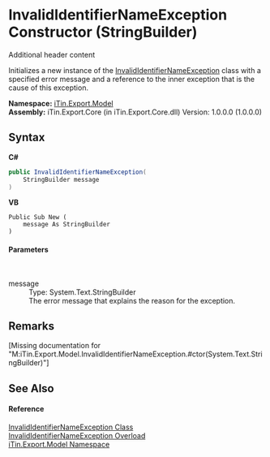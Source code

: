 # InvalidIdentifierNameException Constructor (StringBuilder)
Additional header content 

Initializes a new instance of the <a href="T_iTin_Export_Model_InvalidIdentifierNameException">InvalidIdentifierNameException</a> class with a specified error message and a reference to the inner exception that is the cause of this exception.

**Namespace:**&nbsp;<a href="N_iTin_Export_Model">iTin.Export.Model</a><br />**Assembly:**&nbsp;iTin.Export.Core (in iTin.Export.Core.dll) Version: 1.0.0.0 (1.0.0.0)

## Syntax

**C#**<br />
``` C#
public InvalidIdentifierNameException(
	StringBuilder message
)
```

**VB**<br />
``` VB
Public Sub New ( 
	message As StringBuilder
)
```


#### Parameters
&nbsp;<dl><dt>message</dt><dd>Type: System.Text.StringBuilder<br />The error message that explains the reason for the exception.</dd></dl>

## Remarks
\[Missing <remarks> documentation for "M:iTin.Export.Model.InvalidIdentifierNameException.#ctor(System.Text.StringBuilder)"\]

## See Also


#### Reference
<a href="T_iTin_Export_Model_InvalidIdentifierNameException">InvalidIdentifierNameException Class</a><br /><a href="Overload_iTin_Export_Model_InvalidIdentifierNameException__ctor">InvalidIdentifierNameException Overload</a><br /><a href="N_iTin_Export_Model">iTin.Export.Model Namespace</a><br />